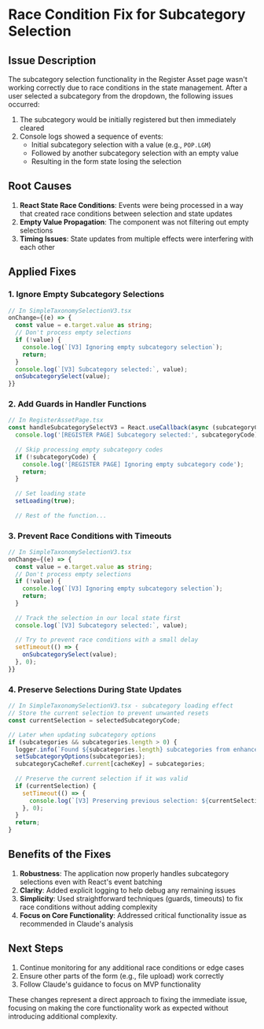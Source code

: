 # Race Condition Fix for Subcategory Selection

## Issue Description

The subcategory selection functionality in the Register Asset page wasn't working correctly due to race conditions in the state management. After a user selected a subcategory from the dropdown, the following issues occurred:

1. The subcategory would be initially registered but then immediately cleared
2. Console logs showed a sequence of events:
   - Initial subcategory selection with a value (e.g., `POP.LGM`)
   - Followed by another subcategory selection with an empty value
   - Resulting in the form state losing the selection

## Root Causes

1. **React State Race Conditions**: Events were being processed in a way that created race conditions between selection and state updates
2. **Empty Value Propagation**: The component was not filtering out empty selections
3. **Timing Issues**: State updates from multiple effects were interfering with each other

## Applied Fixes

### 1. Ignore Empty Subcategory Selections

```typescript
// In SimpleTaxonomySelectionV3.tsx
onChange={(e) => {
  const value = e.target.value as string;
  // Don't process empty selections
  if (!value) {
    console.log(`[V3] Ignoring empty subcategory selection`);
    return;
  }
  console.log(`[V3] Subcategory selected:`, value);
  onSubcategorySelect(value);
}}
```

### 2. Add Guards in Handler Functions

```typescript
// In RegisterAssetPage.tsx
const handleSubcategorySelectV3 = React.useCallback(async (subcategoryCode: string) => {
  console.log('[REGISTER PAGE] Subcategory selected:', subcategoryCode);
  
  // Skip processing empty subcategory codes
  if (!subcategoryCode) {
    console.log('[REGISTER PAGE] Ignoring empty subcategory code');
    return;
  }
  
  // Set loading state
  setLoading(true);
  
  // Rest of the function...
```

### 3. Prevent Race Conditions with Timeouts

```typescript
// In SimpleTaxonomySelectionV3.tsx
onChange={(e) => {
  const value = e.target.value as string;
  // Don't process empty selections
  if (!value) {
    console.log(`[V3] Ignoring empty subcategory selection`);
    return;
  }
  
  // Track the selection in our local state first
  console.log(`[V3] Subcategory selected:`, value);
  
  // Try to prevent race conditions with a small delay
  setTimeout(() => {
    onSubcategorySelect(value);
  }, 0);
}}
```

### 4. Preserve Selections During State Updates

```typescript
// In SimpleTaxonomySelectionV3.tsx - subcategory loading effect
// Store the current selection to prevent unwanted resets
const currentSelection = selectedSubcategoryCode;

// Later when updating subcategory options
if (subcategories && subcategories.length > 0) {
  logger.info(`Found ${subcategories.length} subcategories from enhanced service for ${cacheKey}`);
  setSubcategoryOptions(subcategories);
  subcategoryCacheRef.current[cacheKey] = subcategories;
  
  // Preserve the current selection if it was valid
  if (currentSelection) {
    setTimeout(() => {
      console.log(`[V3] Preserving previous selection: ${currentSelection}`);
    }, 0);
  }
  return;
}
```

## Benefits of the Fixes

1. **Robustness**: The application now properly handles subcategory selections even with React's event batching
2. **Clarity**: Added explicit logging to help debug any remaining issues
3. **Simplicity**: Used straightforward techniques (guards, timeouts) to fix race conditions without adding complexity
4. **Focus on Core Functionality**: Addressed critical functionality issue as recommended in Claude's analysis

## Next Steps

1. Continue monitoring for any additional race conditions or edge cases
2. Ensure other parts of the form (e.g., file upload) work correctly
3. Follow Claude's guidance to focus on MVP functionality

These changes represent a direct approach to fixing the immediate issue, focusing on making the core functionality work as expected without introducing additional complexity.